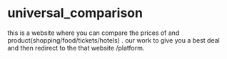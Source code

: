 # universal_comparison
this is a website where you can compare the prices of and product(shopping/food/tickets/hotels) .
our work to give you a best deal and then redirect to the that website /platform.
